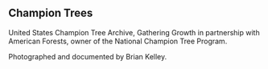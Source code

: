 ## Champion Trees

United States Champion Tree Archive, Gathering Growth in partnership with American Forests, owner of the National Champion Tree Program.

Photographed and documented by Brian Kelley.
